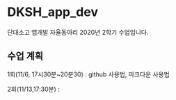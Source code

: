 # DKSH_app_dev
단대소고 앱개발 자율동아리 2020년 2학기 수업입니다. 

## 수업 계획

1회(11/6, 17시30분~20분30) : github 사용법, 마크다운 사용법

2회(11/13,17:30분) : 

